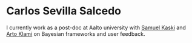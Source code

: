 # Carlos Sevilla Salcedo

I currently work as a post-doc at Aalto university with [Samuel Kaski](https://people.aalto.fi/samuel.kaski) and [Arto Klami](https://researchportal.helsinki.fi/en/persons/arto-klami) on Bayesian frameworks and user feedback.
